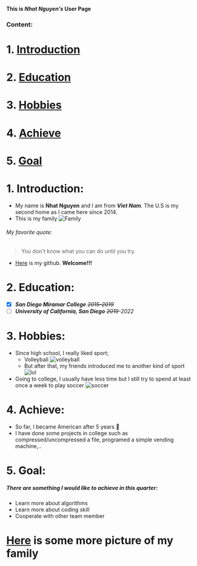 **This is _Nhat Nguyen's_ User Page**
### Content:
# 1. [Introduction](nmn009.github.io/blob/main/README.md#1-introduction-1)
# 2. [Education](https://github.com/nmn009/nmn009.github.io/blob/main/README.md#2-education-1)
# 3. [Hobbies](https://github.com/nmn009/nmn009.github.io/blob/main/README.md#3-hobbies-1)
# 4. [Achieve](https://github.com/nmn009/nmn009.github.io/blob/main/README.md#4-achieve-1)
# 5. [Goal](https://github.com/nmn009/nmn009.github.io/blob/main/README.md#5-goal-1)
#
#
#
# 1. Introduction:
- My name is **Nhat Nguyen** and I am from **_Viet Nam_**. The U.S is my second home as I came here since 2014.
- This is my family
![Family](https://user-images.githubusercontent.com/56015500/103726583-1f0f9f80-4f8e-11eb-9c14-9222cf9ac979.jpeg)
###### My favorite quote:
>You don't know what you can do until you try.
- [Here](https://github.com/nmn009) is my github. **Welcome!!!** 
# 2. Education:
- [x] ***San Diego Miramar College*** *~~2015-2019~~*
- [ ] ***University of California, San Diego*** *~~2019~~-2022*
# 3. Hobbies:
- Since high school, I really liked sport;
  - Volleyball ![volleyball](https://straightmendont.files.wordpress.com/2011/09/volleyball.jpg)
  - But after that, my friends introduced me to another kind of sport ![lol](https://i.ytimg.com/vi/htSHaVWVMNE/maxresdefault.jpg) 
- Going to college, I usually have less time but I still try to spend at least once a week to play soccer ![soccer](https://tse1.mm.bing.net/th?id=OIP.YH8DQ_wmZuHjh9lJ8EBAaAHaDt&pid=Api&P=0&w=391&h=196)

# 4. Achieve:
- So far, I became American after 5 years :star_struck:
- I have done some projects in college such as compressed/uncompressed a file, programed a simple vending machine,..
# 5. Goal:

 ##### There are something I would like to achieve in this quarter:
  - Learn more about algorithms
  - Learn more about coding skill
  - Cooperate with other team member
 
# [Here](./FamilyPicture.md) is some more picture of my family
